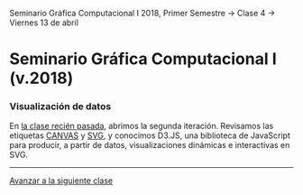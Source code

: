 Seminario Gráfica Computacional I 2018, Primer Semestre → Clase 4 → Viernes 13 de abril

# Seminario Gráfica Computacional I (v.2018)

### Visualización de datos

En [la clase recién pasada](https://github.com/profesorfaco/dgp502_3/), abrimos la segunda iteración. Revisamos las etiquetas [CANVAS](https://developer.mozilla.org/es/docs/Web/Guide/HTML/Canvas_tutorial) y [SVG](https://developer.mozilla.org/es/docs/Web/SVG), y conocimos D3.JS, una biblioteca de JavaScript para producir, a partir de datos, visualizaciones dinámicas e interactivas en SVG.

- - - - 

[Avanzar a la siguiente clase](https://github.com/profesorfaco/dgp502_5/)
